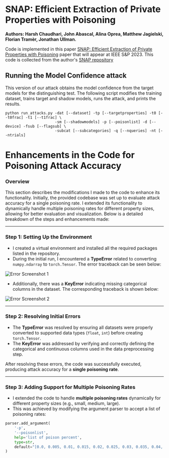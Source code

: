
# SNAP: Efficient Extraction of Private Properties with Poisoning
**Authors: Harsh Chaudhari, John Abascal, Alina Oprea, Matthew Jagielski, Florian Tramèr, Jonathan Ullman.**

Code is implemented in this paper [SNAP: Efficient Extraction of Private Properties with Poisoning](https://arxiv.org/pdf/2208.12348.pdf) paper that will appear at IEEE S&P 2023.
This code is collected from the author's [SNAP repository](https://github.com/johnmath/snap-sp23/tree/main)

## Running the Model Confidence attack
This version of our attack obtains the model confidence from the target models for the distinguishing test. 
The following script modifies the training dataset, trains target and shadow models, runs the attack, and prints the results.
```shell
python run_attacks.py -dat [--dataset] -tp [--targetproperties] -t0 [--t0frac] -t1 [--t1frac] \
                      -sm [--shadowmodels] -p [--poisonlist] -d [--device] -fsub [--flagsub] \
                      -subcat [--subcategories] -q [--nqueries] -nt [--ntrials]

```
# Enhancements in the Code for Poisoning Attack Accuracy

### Overview
This section describes the modifications I made to the code to enhance its functionality. Initially, the provided codebase was set up to evaluate attack accuracy for a single poisoning rate. I extended its functionality to dynamically handle multiple poisoning rates for different property sizes, allowing for better evaluation and visualization. Below is a detailed breakdown of the steps and enhancements made:

---

### Step 1: Setting Up the Environment
- I created a virtual environment and installed all the required packages listed in the repository.
- During the initial run, I encountered a **TypeError** related to converting `numpy.ndarray` to `torch.Tensor`. The error traceback can be seen below:

![Error Screenshot 1](./error.png)

- Additionally, there was a **KeyError** indicating missing categorical columns in the dataset. The corresponding traceback is shown below:

![Error Screenshot 2](./error-2.png)

---

### Step 2: Resolving Initial Errors
- The **TypeError** was resolved by ensuring all datasets were properly converted to supported data types (`float`, `int`) before creating `torch.Tensor`.
- The **KeyError** was addressed by verifying and correctly defining the categorical and continuous columns used in the data preprocessing step.

After resolving these errors, the code was successfully executed, producing attack accuracy for a **single poisoning rate**.

---

### Step 3: Adding Support for Multiple Poisoning Rates
- I extended the code to handle **multiple poisoning rates** dynamically for different property sizes (e.g., small, medium, large).
- This was achieved by modifying the argument parser to accept a list of poisoning rates:

```python
parser.add_argument(
    '-p',
    '--poisonlist',
    help='list of poison percent',
    type=str,
    default="[0.0, 0.005, 0.01, 0.015, 0.02, 0.025, 0.03, 0.035, 0.04, 0.045, 0.05]"
)

